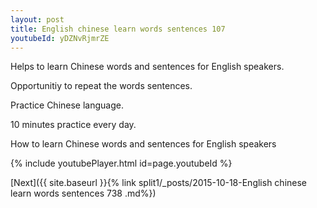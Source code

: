 ```yaml
---
layout: post
title: English chinese learn words sentences 107 
youtubeId: yDZNvRjmrZE
---
```

 
 
Helps to learn Chinese words and sentences for English speakers.

Opportunitiy to repeat the words sentences. 

Practice Chinese language. 
 
10 minutes practice every day. 
 
How to learn Chinese words and sentences for English speakers 
 
{% include youtubePlayer.html id=page.youtubeId %}
 
 
[Next]({{ site.baseurl }}{% link  split1/_posts/2015-10-18-English chinese learn words sentences 738 .md%})
 
